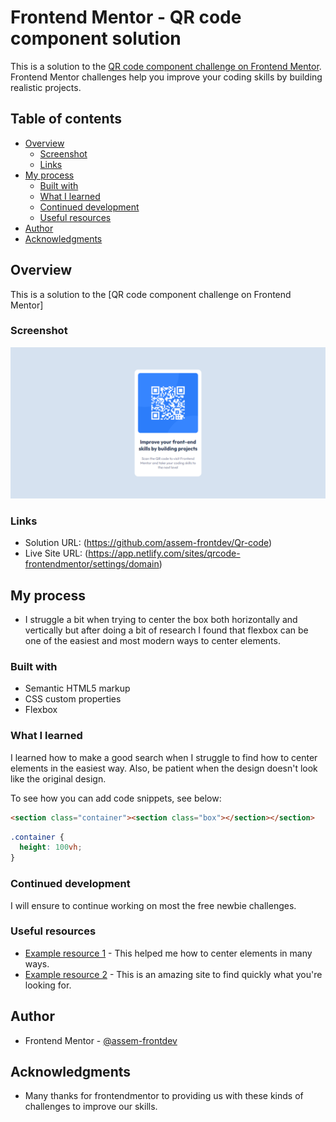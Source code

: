 # Frontend Mentor - QR code component solution

This is a solution to the [QR code component challenge on Frontend Mentor](https://www.frontendmentor.io/challenges/qr-code-component-iux_sIO_H). Frontend Mentor challenges help you improve your coding skills by building realistic projects. 

## Table of contents

- [Overview](#overview)
  - [Screenshot](#screenshot)
  - [Links](#links)
- [My process](#my-process)
  - [Built with](#built-with)
  - [What I learned](#what-i-learned)
  - [Continued development](#continued-development)
  - [Useful resources](#useful-resources)
- [Author](#author)
- [Acknowledgments](#acknowledgments)



## Overview

This is a solution to the [QR code component challenge on Frontend Mentor]

### Screenshot

![](./images/screenshot.png)

### Links

- Solution URL: (https://github.com/assem-frontdev/Qr-code)
- Live Site URL: (https://app.netlify.com/sites/qrcode-frontendmentor/settings/domain)

## My process

- I struggle a bit when trying to center the box both horizontally and vertically but after doing a bit of research
 I found that flexbox can be one of the easiest and most modern ways to center elements.

### Built with

- Semantic HTML5 markup
- CSS custom properties
- Flexbox

### What I learned

I learned how to make a good search when I struggle to find how to center elements in the easiest way.
Also, be patient when the design doesn't look like the original design. 

To see how you can add code snippets, see below:

```html
<section class="container"><section class="box"></section></section>
```
```css
.container {
  height: 100vh;
}
```


### Continued development

I will ensure to continue working on most the free newbie challenges.



### Useful resources

- [Example resource 1](https://www.freecodecamp.org) - This helped me how to center elements in many ways.
- [Example resource 2](https://www.stackoverflow.com) - This is an amazing site to find quickly what you're looking for.

## Author

- Frontend Mentor - [@assem-frontdev](https://www.frontendmentor.io/profile/assem-frontdev)




## Acknowledgments

- Many thanks for frontendmentor to providing us with these kinds of challenges to improve our skills.